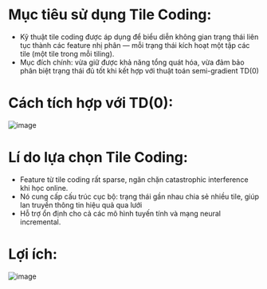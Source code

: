 # Mục tiêu sử dụng Tile Coding:
- Kỹ thuật tile coding được áp dụng để biểu diễn không gian trạng thái liên tục thành các feature nhị phân — mỗi trạng thái kích hoạt một tập các tile (một tile trong mỗi tiling).
- Mục đích chính: vừa giữ được khả năng tổng quát hóa, vừa đảm bảo phân biệt trạng thái đủ tốt khi kết hợp với thuật toán semi-gradient TD(0)
# Cách tích hợp với TD(0):
![image](https://github.com/user-attachments/assets/362314fe-0f35-4581-a19a-a2353d63deb9)
# Lí do lựa chọn Tile Coding:
- Feature từ tile coding rất sparse, ngăn chặn catastrophic interference khi học online.
- Nó cung cấp cấu trúc cục bộ: trạng thái gần nhau chia sẻ nhiều tile, giúp lan truyền thông tin hiệu quả qua lưới
- Hỗ trợ ổn định cho cả các mô hình tuyến tính và mạng neural incremental.
# Lợi ích:
![image](https://github.com/user-attachments/assets/67a53874-cc10-4ee5-ab82-50269dddb77d)

